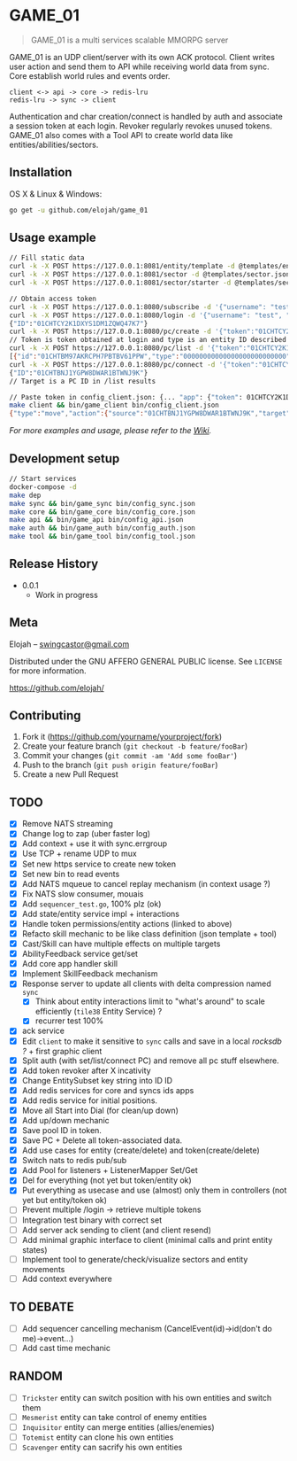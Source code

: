 # GAME_01
> GAME_01 is a multi services scalable MMORPG server

GAME_01 is an UDP client/server with its own ACK protocol. Client writes user action and send them to API while receiving world data from sync. Core establish world rules and events order.
```
client <-> api -> core -> redis-lru
redis-lru -> sync -> client
```
Authentication and char creation/connect is handled by auth and associate a session token at each login.
Revoker regularly revokes unused tokens.
GAME_01 also comes with a Tool API to create world data like entities/abilities/sectors.

## Installation

OS X & Linux & Windows:

```sh
go get -u github.com/elojah/game_01
```

## Usage example

```sh
// Fill static data
curl -k -X POST https://127.0.0.1:8081/entity/template -d @templates/entity_templates.json
curl -k -X POST https://127.0.0.1:8081/sector -d @templates/sector.json
curl -k -X POST https://127.0.0.1:8081/sector/starter -d @templates/sector_starter.json

// Obtain access token
curl -k -X POST https://127.0.0.1:8080/subscribe -d '{"username": "test", "password": "test"}'
curl -k -X POST https://127.0.0.1:8080/login -d '{"username": "test", "password": "test"}'
{"ID":"01CHTCY2K1DXYS1DM1ZQWQ47K7"}
curl -k -X POST https://127.0.0.1:8080/pc/create -d '{"token":"01CHTCY2K1DXYS1DM1ZQWQ47K7","type":"01CE3J5ASXJSVC405QTES4M221"}'
// Token is token obtained at login and type is an entity ID described in templates/entity_templates.json.
curl -k -X POST https://127.0.0.1:8080/pc/list -d '{"token":"01CHTCY2K1DXYS1DM1ZQWQ47K7"}'
[{"id":"01CHTBM97AKRCPH7PBTBV61PPW","type":"00000000000000000000000000","name":"mesmerist","hp":150,"mp":250,"position":{"Coord":{"x":39.19956060954395,"y":37.77876652333657,"z":36.315239570760646},"SectorID":"01CF001HTBA3CDR1ERJ6RF183A"}}]
curl -k -X POST https://127.0.0.1:8080/pc/connect -d '{"token":"01CHTCY2K1DXYS1DM1ZQWQ47K7","target":"01CHTBM97AKRCPH7PBTBV61PPW"}'
{"ID":"01CHTBNJ1YGPW8DWAR1BTWNJ9K"}
// Target is a PC ID in /list results

// Paste token in config_client.json: {... "app": {"token": 01CHTCY2K1DXYS1DM1ZQWQ47K7,...}}
make client && bin/game_client bin/config_client.json
{"type":"move","action":{"source":"01CHTBNJ1YGPW8DWAR1BTWNJ9K","target":"01CHTBNJ1YGPW8DWAR1BTWNJ9K","position":{"X":94.0164,"Y":80.5287,"Z":70.7539}}}
```

_For more examples and usage, please refer to the [Wiki][wiki]._

## Development setup

```sh
// Start services
docker-compose -d
make dep
make sync && bin/game_sync bin/config_sync.json
make core && bin/game_core bin/config_core.json
make api && bin/game_api bin/config_api.json
make auth && bin/game_auth bin/config_auth.json
make tool && bin/game_tool bin/config_tool.json
```

## Release History

* 0.0.1
    * Work in progress

## Meta

Elojah – swingcastor@gmail.com

Distributed under the GNU AFFERO GENERAL PUBLIC license. See ``LICENSE`` for more information.

https://github.com/elojah/

## Contributing

1. Fork it (<https://github.com/yourname/yourproject/fork>)
2. Create your feature branch (`git checkout -b feature/fooBar`)
3. Commit your changes (`git commit -am 'Add some fooBar'`)
4. Push to the branch (`git push origin feature/fooBar`)
5. Create a new Pull Request

<!-- Markdown link & img dfn's -->
[travis-image]: __
[travis-url]: __
[wiki]: https://github.com/yourname/yourproject/wiki

## TODO
- [x] Remove NATS streaming
- [x] Change log to zap (uber faster log)
- [x] Add context + use it with sync.errgroup
- [x] Use TCP + rename UDP to mux
- [x] Set new https service to create new token
- [x] Set new bin to read events
- [x] Add NATS mqueue to cancel replay mechanism (in context usage ?)
- [x] Fix NATS slow consumer, mouais
- [x] Add `sequencer_test.go`, 100% plz (ok)
- [x] Add state/entity service impl + interactions
- [x] Handle token permissions/entity actions (linked to above)
- [x] Refacto skill mechanic to be like class definition (json template + tool)
- [x] Cast/Skill can have multiple effects on multiple targets
- [x] AbilityFeedback service get/set
- [x] Add core app handler skill
- [x] Implement SkillFeedback mechanism
- [x] Response server to update all clients with delta compression named `sync`
    + [x] Think about entity interactions limit to "what's around" to scale efficiently (`tile38` Entity Service) ?
    + [x] recurrer test 100%
- [x] ack service
- [x] Edit `client` to make it sensitive to `sync` calls and save in a local *rocksdb ?* + first graphic client
- [x] Split auth (with set/list/connect PC) and remove all pc stuff elsewhere.
- [x] Add token revoker after X incativity
- [x] Change EntitySubset key string into ID ID
- [x] Add redis services for core and syncs ids apps
- [x] Add redis service for initial positions.
- [x] Move all Start into Dial (for clean/up down)
- [x] Add up/down mechanic
- [x] Save pool ID in token.
- [x] Save PC + Delete all token-associated data.
- [x] Add use cases for entity (create/delete) and token(create/delete)
- [x] Switch nats to redis pub/sub
- [x] Add Pool for listeners + ListenerMapper Set/Get
- [x] Del for everything (not yet but token/entity ok)
- [x] Put everything as usecase and use (almost) only them in controllers (not yet but entity/token ok)
- [ ] Prevent multiple /login -> retrieve multiple tokens
- [ ] Integration test binary with correct set
- [ ] Add server ack sending to client (and client resend)
- [ ] Add minimal graphic interface to client (minimal calls and print entity states)
- [ ] Implement tool to generate/check/visualize sectors and entity movements
- [ ] Add context everywhere

## TO DEBATE
- [ ] Add sequencer cancelling mechanism (CancelEvent(id)->id(don't do me)->event...)
- [ ] Add cast time mechanic

## RANDOM
- [ ] `Trickster` entity can switch position with his own entities and switch them
- [ ] `Mesmerist` entity can take control of enemy entities
- [ ] `Inquisitor` entity can merge entities (allies/enemies)
- [ ] `Totemist` entity can clone his own entities
- [ ] `Scavenger` entity can sacrify his own entities
